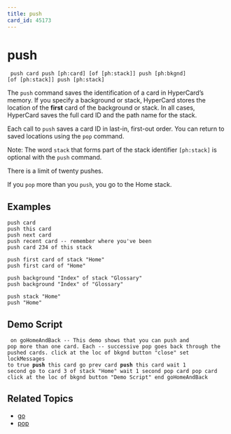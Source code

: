 ```yaml
---
title: push
card_id: 45173
---
```


# push

<code><pre>
push card
push [ph:card] [of [ph:stack]]
push [ph:bkgnd] [of [ph:stack]]
push [ph:stack]
</pre></code>

The <code>push</code> command saves the identification of a card in HyperCard’s memory. If you specify a background or stack, HyperCard stores the location of the <b>first</b> card of the background or stack. In all cases, HyperCard saves the full card ID and the path name for the stack.

Each call to <code>push</code> saves a card ID in last-in, first-out order. You can return to saved locations using the <code>pop</code> command.

Note: The word <code>stack</code> that forms part of the stack identifier <code>[ph:stack]</code> is optional with the <code>push</code> command.

There is a limit of twenty pushes.

If you <code>pop</code> more than you <code>push</code>, you go to the Home stack.

## Examples

```
push card
push this card
push next card
push recent card -- remember where you've been
push card 234 of this stack

push first card of stack "Home"
push first card of "Home"

push background "Index" of stack "Glossary"
push background "Index" of "Glossary"

push stack "Home"
push "Home"
```

## Demo Script

<code><pre>
on goHomeAndBack
  -- This demo shows that you can push and pop more than one card. Each
  -- successive pop goes back through the pushed cards.
  click at the loc of bkgnd button "close"
  set lockMessages to true
  <b>push</b> this card
  go prev card
  <b>push</b> this card
  wait 1 second
  go to card 3 of stack "Home"
  wait 1 second
  pop card
  pop card
  click at the loc of bkgnd button "Demo Script"
end goHomeAndBack
</pre></code>

## Related Topics

* [go](/HyperTalkReference/commands/go)
* [pop](/HyperTalkReference/commands/pop)
